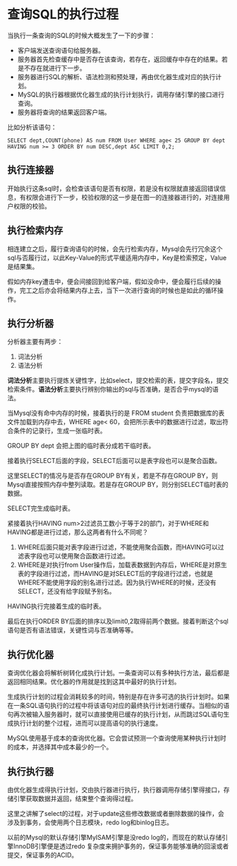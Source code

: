 # 查询SQL的执行过程

当执行一条查询的SQL的时候大概发生了一下的步骤：
- 客户端发送查询语句给服务器。
- 服务器首先检查缓存中是否存在该查询，若存在，返回缓存中存在的结果。若是不存在就进行下一步。
- 服务器进行SQL的解析、语法检测和预处理，再由优化器生成对应的执行计划。
- MySQL的执行器根据优化器生成的执行计划执行，调用存储引擎的接口进行查询。
- 服务器将查询的结果返回客户端。

比如分析该语句：

`SELECT dept,COUNT(phone) AS num FROM User WHERE age< 25 GROUP BY dept HAVING num >= 3 ORDER BY num DESC,dept ASC LIMIT 0,2;`

## 执行连接器

开始执行这条sql时，会检查该语句是否有权限，若是没有权限就直接返回错误信息，有权限会进行下一步，校验权限的这一步是在图一的连接器进行的，对连接用户权限的校验。

## 执行检索内存

相连建立之后，履行查询语句的时候，会先行检索内存，Mysql会先行冗余这个sql与否履行过，以此Key-Value的形式平缓适用内存中，Key是检索预定，Value是结果集。

假如内存key遭击中，便会间接回到给客户端，假如没命中，便会履行后续的操作，完工之后亦会将结果内存上去，当下一次进行查询的时候也是如此的循环操作。

## 执行分析器

分析器主要有两步：
1. 词法分析
2. 语法分析

**词法分析**主要执行提炼关键性字，比如select，提交检索的表，提交字段名，提交检索条件。**语法分析**主要执行辨别你输出的sql与否准确，是否合乎mysql的语法。

当Mysql没有命中内存的时候，接着执行的是 FROM student 负责把数据库的表文件加载到内存中去，WHERE age< 60，会把所示表中的数据进行过滤，取出符合条件的记录行，生成一张临时表。

GROUP BY dept 会把上图的临时表分成若干临时表。

接着执行SELECT后面的字段，SELECT后面可以是表字段也可以是聚合函数。

这里SELECT的情况与是否存在GROUP BY有关，若是不存在GROUP BY，则Mysql直接按照内存中整列读取。若是存在GROUP BY，则分别SELECT临时表的数据。

SELECT完生成临时表。

紧接着执行HAVING num>2过滤员工数小于等于2的部门，对于WHERE和HAVING都是进行过滤，那么这两者有什么不同呢？
1. WHERE后面只能对表字段进行过滤，不能使用聚合函数，而HAVING可以过滤表字段也可以使用聚合函数进行过滤。
2. WHERE是对执行from User操作后，加载表数据到内存后，WHERE是对原生表的字段进行过滤，而HAVING是对SELECT后的字段进行过滤，也就是WHERE不能使用字段的别名进行过滤。因为执行WHERE的时候，还没有SELECT，还没有给字段赋予别名。

HAVING执行完接着生成的临时表。

最后在执行ORDER BY后面的排序以及limit0,2取得前两个数据。接着判断这个sql语句是否有语法错误，关键性词与否准确等等。

## 执行优化器

查询优化器会将解析树转化成执行计划。一条查询可以有多种执行方法，最后都是返回相同结果。优化器的作用就是找到这其中最好的执行计划。

生成执行计划的过程会消耗较多的时间，特别是存在许多可选的执行计划时。如果在一条SQL语句执行的过程中将该语句对应的最终执行计划进行缓存。当相似的语句再次被输入服务器时，就可以直接使用已缓存的执行计划，从而跳过SQL语句生成执行计划的整个过程，进而可以提高语句的执行速度。

MySQL使用基于成本的查询优化器。它会尝试预测一个查询使用某种执行计划时的成本，并选择其中成本最少的一个。

## 执行执行器

由优化器生成得执行计划，交由执行器进行执行，执行器调用存储引擎得接口，存储引擎获取数据并返回，结束整个查询得过程。

这里之讲解了select的过程，对于update这些修改数据或者删除数据的操作，会涉及到事务，会使用两个日志模块，redo log和binlog日志。

以前的Mysql的默认存储引擎MyISAM引擎是没redo log的，而现在的默认存储引擎InnoDB引擎便是透过redo 复杂度来拥护事务的，保证事务能够准确的回滚或者提交，保证事务的ACID。

